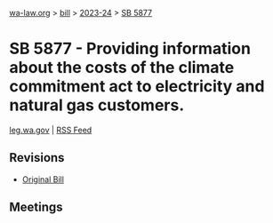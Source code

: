 [wa-law.org](/) > [bill](/bill/) > [2023-24](/bill/2023-24/) > [SB 5877](/bill/2023-24/sb/5877/)

# SB 5877 - Providing information about the costs of the climate commitment act to electricity and natural gas customers.
[leg.wa.gov](https://app.leg.wa.gov/billsummary?BillNumber=5877&Year=2023&Initiative=false) | [RSS Feed](./rss.xml)

## Revisions
* [Original Bill](1/)

## Meetings